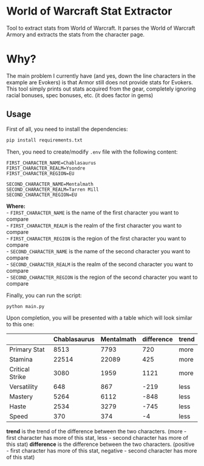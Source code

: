 # World of Warcraft Stat Extractor
Tool to extract stats from World of Warcraft.
It parses the World of Warcraft Armory and extracts the stats from the character page.

# Why?
The main problem I currently have (and yes, down the line characters in the example are Evokers) is that Armor still does not provide stats for Evokers.  
This tool simply prints out stats acquired from the gear, completely ignoring racial bonuses, spec bonuses, etc. (it does factor in gems)


## Usage
First of all, you need to install the dependencies:
```bash
pip install requirements.txt
```

Then, you need to create/modify `.env` file with the following content:
```
FIRST_CHARACTER_NAME=Chablasaurus
FIRST_CHARACTER_REALM=Ysondre
FIRST_CHARACTER_REGION=EU

SECOND_CHARACTER_NAME=Mentalmath
SECOND_CHARACTER_REALM=Tarren Mill
SECOND_CHARACTER_REGION=EU
```

**Where:**  
    -   `FIRST_CHARACTER_NAME` is the name of the first character you want to compare  
    -   `FIRST_CHARACTER_REALM` is the realm of the first character you want to compare  
    -   `FIRST_CHARACTER_REGION` is the region of the first character you want to compare  
    -   `SECOND_CHARACTER_NAME` is the name of the second character you want to compare  
    -   `SECOND_CHARACTER_REALM` is the realm of the second character you want to compare  
    -   `SECOND_CHARACTER_REGION` is the region of the second character you want to compare 


Finally, you can run the script:
```
python main.py
```

Upon completion, you will be presented with a table which will look similar to this one:

|                 | Chablasaurus | Mentalmath | difference | trend |
|-----------------|--------------|------------|------------|-------|
| Primary Stat    | 8513         | 7793       | 720        | more  |
| Stamina         | 22514        | 22089      | 425        | more  |
| Critical Strike | 3080         | 1959       | 1121       | more  |
| Versatility     | 648          | 867        | -219       | less  |
| Mastery         | 5264         | 6112       | -848       | less  |
| Haste           | 2534         | 3279       | -745       | less  |
| Speed           | 370          | 374        | -4         | less  |


**trend** is the trend of the difference between the two characters. (more - first character has more of this stat, less - second character has more of this stat)
**difference** is the difference between the two characters. (positive - first character has more of this stat, negative - second character has more of this stat)
